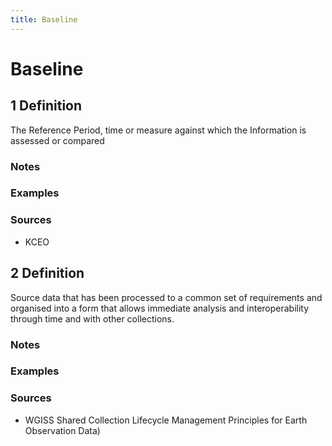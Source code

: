 ```yaml
---
title: Baseline
---
```


# Baseline

## 1 Definition

The Reference Period, time or measure against which the Information is assessed or compared

### Notes 

### Examples 

### Sources
- KCEO

## 2 Definition
Source data that has been processed to a common set of requirements and organised into a form that allows immediate analysis and interoperability through time and with other collections.

### Notes

### Examples

### Sources
- WGISS Shared Collection Lifecycle Management Principles for Earth Observation Data)
